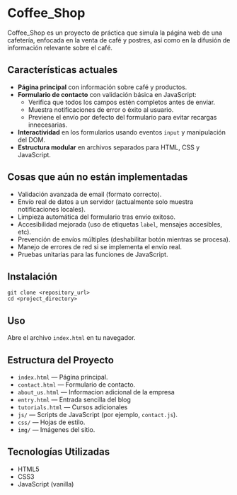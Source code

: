 # Coffee_Shop

Coffee_Shop es un proyecto de práctica que simula la página web de una cafetería, enfocada en la venta de café y postres, así como en la difusión de información relevante sobre el café.

## Características actuales

- **Página principal** con información sobre café y productos.
- **Formulario de contacto** con validación básica en JavaScript:
  - Verifica que todos los campos estén completos antes de enviar.
  - Muestra notificaciones de error o éxito al usuario.
  - Previene el envío por defecto del formulario para evitar recargas innecesarias.
- **Interactividad** en los formularios usando eventos `input` y manipulación del DOM.
- **Estructura modular** en archivos separados para HTML, CSS y JavaScript.

## Cosas que aún no están implementadas

- Validación avanzada de email (formato correcto).
- Envío real de datos a un servidor (actualmente solo muestra notificaciones locales).
- Limpieza automática del formulario tras envío exitoso.
- Accesibilidad mejorada (uso de etiquetas `label`, mensajes accesibles, etc).
- Prevención de envíos múltiples (deshabilitar botón mientras se procesa).
- Manejo de errores de red si se implementa el envío real.
- Pruebas unitarias para las funciones de JavaScript.

## Instalación

```
git clone <repository_url>
cd <project_directory>
```

## Uso

Abre el archivo `index.html` en tu navegador.

## Estructura del Proyecto

- `index.html` — Página principal.
- `contact.html` — Formulario de contacto.
- `about_us.html` — Informacion adicional de la empresa
- `entry.html` — Entrada sencilla del blog
- `tutorials.html` — Cursos adicionales
- `js/` — Scripts de JavaScript (por ejemplo, `contact.js`).
- `css/` — Hojas de estilo.
- `img/` — Imágenes del sitio.

## Tecnologías Utilizadas

- HTML5
- CSS3
- JavaScript (vanilla)